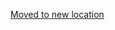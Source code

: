 [Moved to new location](https://github.com/DataTalksClub/machine-learning-zoomcamp/blob/master/cerficates.md)